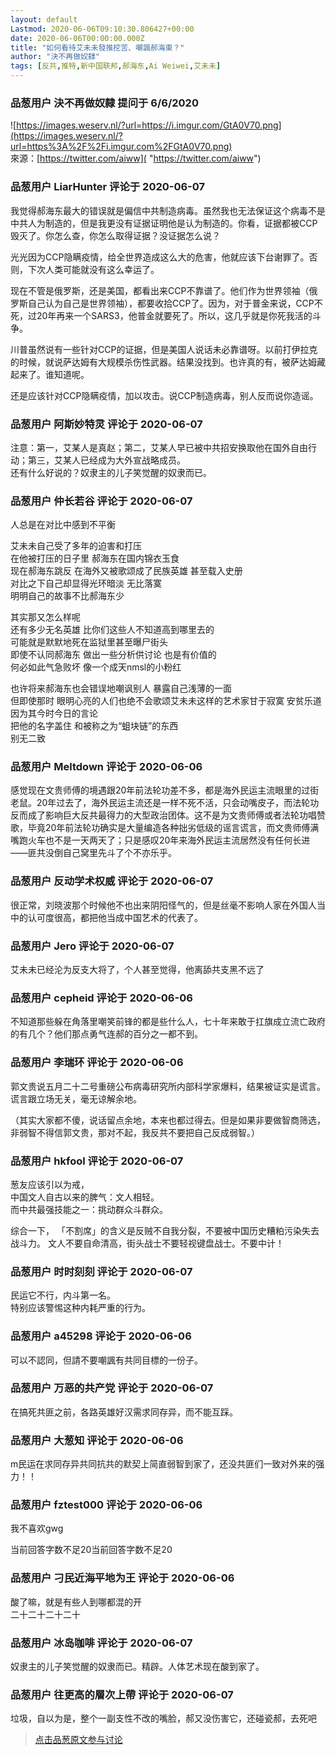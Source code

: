 ```yaml
---
layout: default
Lastmod: 2020-06-06T09:10:30.806427+00:00
date: 2020-06-06T00:00:00.000Z
title: "如何看待艾未未發推挖苦、嘲諷郝海東？"
author: "決不再做奴隸"
tags: [反共,推特,新中国联邦,郝海东,Ai Weiwei,艾未未]
---
```



### 品葱用户 **決不再做奴隸** 提问于 6/6/2020
    
![https://images.weserv.nl/?url=https://i.imgur.com/GtA0V70.png](https://images.weserv.nl/?url=https%3A%2F%2Fi.imgur.com%2FGtA0V70.png)  
來源：[https://twitter.com/aiww]( "https://twitter.com/aiww")
    
                

### 品葱用户 **LiarHunter** 评论于 2020-06-07
        
我觉得郝海东最大的错误就是偏信中共制造病毒。虽然我也无法保证这个病毒不是中共人为制造的，但是我更没有证据证明他是认为制造的。你看，证据都被CCP毁灭了。你怎么查，你怎么取得证据？没证据怎么说？  
  
光光因为CCP隐瞒疫情，给全世界造成这么大的危害，他就应该下台谢罪了。否则，下次人类可能就没有这么幸运了。  
  
现在不管是俄罗斯，还是美国，都看出来CCP不靠谱了。他们作为世界领袖（俄罗斯自己认为自己是世界领袖），都要收拾CCP了。因为，对于普金来说，CCP不死，过20年再来一个SARS3，他普金就要死了。所以，这几乎就是你死我活的斗争。  
  
川普虽然说有一些针对CCP的证据，但是美国人说话未必靠谱呀。以前打伊拉克的时候，就说萨达姆有大规模杀伤性武器。结果没找到。也许真的有，被萨达姆藏起来了。谁知道呢。  
  
还是应该针对CCP隐瞒疫情，加以攻击。说CCP制造病毒，别人反而说你造谣。
        
                

### 品葱用户 **阿斯妙特灵** 评论于 2020-06-07
        
注意：第一，艾某人是真赵；第二，艾某人早已被中共招安换取他在国外自由行动；第三，艾某人已经成为大外宣战略成员。  
还有什么好说的？奴隶主的儿子笑觉醒的奴隶而已。
        
                

### 品葱用户 **仲长若谷** 评论于 2020-06-07
        
人总是在对比中感到不平衡  
  
艾未未自己受了多年的迫害和打压  
在他被打压的日子里 郝海东在国内锦衣玉食  
现在郝海东跳反 在海外又被歌颂成了民族英雄 甚至载入史册   
对比之下自己却显得光环暗淡 无比落寞   
明明自己的故事不比郝海东少  
  
其实那又怎么样呢   
还有多少无名英雄 比你们这些人不知道高到哪里去的  
可能就是默默地死在监狱里甚至曝尸街头  
即使不认同郝海东 做出一些分析供讨论 也是有价值的  
何必如此气急败坏 像一个成天nmsl的小粉红  
  
也许将来郝海东也会错误地嘲讽别人 暴露自己浅薄的一面   
但即使那时 眼明心亮的人们也绝不会歌颂艾未未这样的艺术家甘于寂寞 安贫乐道  
因为其今时今日的言论   
把他的名字盖住 和被称之为“蛆块链”的东西   
别无二致
        
                

### 品葱用户 **Meltdown** 评论于 2020-06-06
        
感觉现在文贵师傅的境遇跟20年前法轮功差不多，都是海外民运主流眼里的过街老鼠。20年过去了，海外民运主流还是一样不死不活，只会动嘴皮子，而法轮功反而成了影响巨大反共最得力的大型政治团体。这不是为文贵师傅或者法轮功唱赞歌，毕竟20年前法轮功确实是大量编造各种拙劣低级的谣言谎言，而文贵师傅满嘴跑火车也不是一天两天了；只是感叹20年来海外民运主流居然没有任何长进——匪共没倒自己窝里先斗了个不亦乐乎。
        
                

### 品葱用户 **反动学术权威** 评论于 2020-06-07
        
很正常，刘晓波那个时候他不也出来阴阳怪气的，但是丝毫不影响人家在外国人当中的认可度很高，都把他当成中国艺术的代表了。
        
                

### 品葱用户 **Jero** 评论于 2020-06-07
        
艾未未已经沦为反支大将了，个人甚至觉得，他离舔共支黑不远了
        
                

### 品葱用户 **cepheid** 评论于 2020-06-06
        
不知道那些躲在角落里嘲笑前锋的都是些什么人，七十年来敢于扛旗成立流亡政府的有几个？他们那点勇气连郝的百分之一都不到。
        
                

### 品葱用户 **李瑞环** 评论于 2020-06-06
        
郭文贵说五月二十二号重磅公布病毒研究所内部科学家爆料，结果被证实是谎言。谎言跟立场无关，毫无谅解余地。  
  
（其实大家都不傻，说话留点余地，本来也都过得去。但是如果非要做智商筛选，非弱智不得信郭文贵，那对不起，我反共不要把自己反成弱智。）
        
                

### 品葱用户 **hkfool** 评论于 2020-06-07
        
葱友应该引以为戒，  
中国文人自古以来的脾气：文人相轻。  
而中共最强技能之一：挑动群众斗群众。  
  
综合一下， 「不割席」的含义是反贼不自我分裂，不要被中国历史糟粕污染失去战斗力。 文人不要自命清高，街头战士不要轻视键盘战士。不要中计！
        
                

### 品葱用户 **时时刻刻** 评论于 2020-06-07
        
民运它不行，内斗第一名。  
特别应该警惕这种内耗严重的行为。
        
                

### 品葱用户 **a45298** 评论于 2020-06-06
        
可以不認同，但請不要嘲諷有共同目標的一份子。
        
                

### 品葱用户 **万恶的共产党** 评论于 2020-06-07
        
在搞死共匪之前，各路英雄好汉需求同存异，而不能互踩。
        
                

### 品葱用户 **大葱知** 评论于 2020-06-06
        
m民运在求同存异共同抗共的默契上简直弱智到家了，还没共匪们一致对外来的强力！！
        
                

### 品葱用户 **fztest000** 评论于 2020-06-06
        
我不喜欢gwg  
  
当前回答字数不足20当前回答字数不足20
        
                

### 品葱用户 **刁民近海平地为王** 评论于 2020-06-06
        
酸了嘛，就是有些人到哪都混的开  
二十二十二十二十
        
                

### 品葱用户 **冰岛咖啡** 评论于 2020-06-07
        
奴隶主的儿子笑觉醒的奴隶而已。精辟。人体艺术现在酸到家了。
        
                

### 品葱用户 **往更高的層次上帶** 评论于 2020-06-07
        
垃圾，自以为是，整个一副支性不改的嘴脸，郝又没伤害它，还碰瓷郝，去死吧
        
                





> [点击品葱原文参与讨论](https://pincong.rocks/question/26825)

